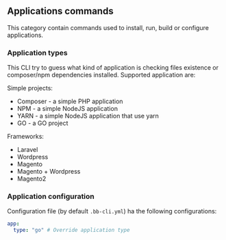 ## Applications commands

This category contain commands used to install, run, build or configure applications.

### Application types

This CLI try to guess what kind of application is checking files existence or composer/npm dependencies installed. Supported application are:

Simple projects:

* Composer - a simple PHP application
* NPM - a simple NodeJS application
* YARN - a simple NodeJS application that use yarn
* GO - a GO project

Frameworks:

* Laravel
* Wordpress
* Magento
* Magento + Wordpress
* Magento2

### Application configuration

Configuration file (by default `.bb-cli.yml`) ha the following configurations:
```yml
app:
  type: "go" # Override application type
```
